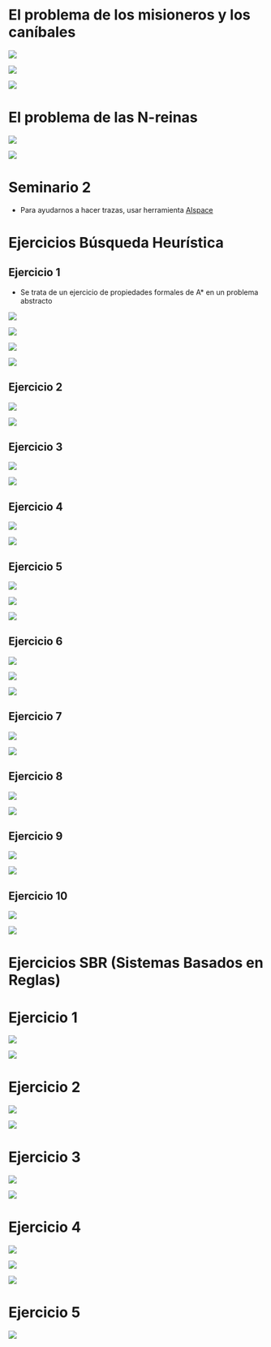 # El problema de los misioneros y los caníbales

![](./img/Pasted%20image%2020231002185228.png)

![](./img/IMG_5351.jpeg)

![](./img/IMG_5352.jpeg)

# El problema de las N-reinas

![](./img/Pasted%20image%2020231002193729.png)

![](./img/Pasted%20image%2020231002193750.png)

# Seminario 2

- Para ayudarnos a hacer trazas, usar herramienta [AIspace](http://www.aispace.org)

# Ejercicios Búsqueda Heurística
## Ejercicio 1

- Se trata de un ejercicio de propiedades formales de A* en un problema abstracto

![](./img/Pasted%20image%2020231006160954.png)

![](./img/Pasted%20image%2020231006161016.png)

![](./img/Pasted%20image%2020231015194702.png)

![](./img/Pasted%20image%2020231015194732.png)

## Ejercicio 2

![](./img/Pasted%20image%2020231006162028.png)

![](./img/Pasted%20image%2020231015200349.png)

## Ejercicio 3

![](./img/Pasted%20image%2020231006162205.png)

![](./img/Pasted%20image%2020231016111322.png)

## Ejercicio 4

![](./img/Pasted%20image%2020231006162225.png)

![](./img/Pasted%20image%2020231016120204.png)

## Ejercicio 5

![](./img/Pasted%20image%2020231016120413.png)

![](./img/Pasted%20image%2020231016120436.png)

![](./img/Pasted%20image%2020231016132405.png)

## Ejercicio 6

![](./img/Pasted%20image%2020231016120505.png)

![](./img/Pasted%20image%2020231016120522.png)

![](./img/Pasted%20image%2020231017111433.png)

## Ejercicio 7

![](./img/Pasted%20image%2020231016120559.png)

![](./img/Pasted%20image%2020231016120619.png)

## Ejercicio 8

![](./img/Pasted%20image%2020231016120643.png)

![](./img/Pasted%20image%2020231017114421.png)

## Ejercicio 9

![](./img/Pasted%20image%2020231016120707.png)

![](./img/Pasted%20image%2020231016120726.png)

## Ejercicio 10

![](./img/Pasted%20image%2020231016120748.png)

![](./img/Pasted%20image%2020231016120813.png)

# Ejercicios SBR (Sistemas Basados en Reglas)

# Ejercicio 1

![](./img/Pasted%20image%2020231023144305.png)

![](./img/IMG_5638.jpeg)

# Ejercicio 2

![](./img/Pasted%20image%2020231023144336.png)

![](./img/IMG_5639.jpeg)

# Ejercicio 3

![](./img/Pasted%20image%2020231023144355.png)

![](./img/IMG_5640.jpeg)

# Ejercicio 4

![](./img/Pasted%20image%2020231023144412.png)

![](./img/IMG_5641.jpeg)

![](./img/IMG_5642.jpeg)

# Ejercicio 5

![](./img/Pasted%20image%2020231023144429.png)